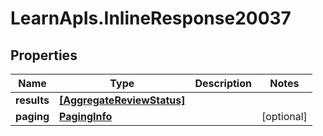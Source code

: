 # LearnApIs.InlineResponse20037

## Properties
Name | Type | Description | Notes
------------ | ------------- | ------------- | -------------
**results** | [**[AggregateReviewStatus]**](AggregateReviewStatus.md) |  | 
**paging** | [**PagingInfo**](PagingInfo.md) |  | [optional] 

